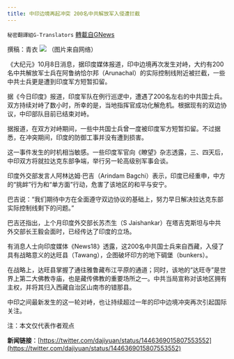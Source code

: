 ```yaml
---
title: 中印边境再起冲突 200名中共解放军入侵遭拦截
---
```

`秘密翻譯組G-Translators` [轉載自GNews](https://gnews.org/zh-hans/1580905/)

撰稿：青衣
![](https://assets.gnews.org/wp-content/uploads/2021/10/图片1-20.png)
（图片来自网络）

《大纪元》10月8日消息，据印度媒体报道，印中边境再次发生对峙，大约有200名中共解放军士兵在阿鲁纳恰尔邦（Arunachal）的实际控制线附近被拦截，一些中共士兵更是遭到印度军方短暂扣留。

据《今日印度》报道，印度军队在例行巡逻中，遭遇了200名左右的中共国士兵。双方持续对峙了数小时，所幸的是，当地指挥官成功化解危机。根据现有的双边协议，中印部队目前已结束对峙。

据报道，在双方对峙期间，一些中共国士兵曾一度被印度军方短暂扣留。不过据悉，在冲突期间，印度的防御工事并没有遭到损害。

这一事件发生的时机相当敏感。一些印度军官向《瞭望》杂志透露，三、四天后，中印双方将就拉达克东部争端，举行另一轮高级别军事会谈。

印度外交部发言人阿林达姆·巴吉（Arindam Bagchi）表示，印度已经重申，中方的“挑衅”行为和“单方面”行动，危害了该地区的和平与安宁。

巴吉说：“我们期待中方在全面遵守双边协议的基础上，努力早日解决拉达克东部实际控制线剩下的问题。”

巴吉还指出，上个月印度外交部长苏杰生（S Jaishankar）在塔吉克斯坦与中共外交部长王毅会面时，已经传达了印度的立场。

有消息人士向印度媒体《News18》透露，这200名中共国士兵来自西藏，入侵了具有战略意义的达旺县（Tawang），企图破坏印方的地下碉堡（bunkers）。

在战略上，达旺县掌握了通往雅鲁藏布江平原的通道；同时，该地的“达旺寺”是世界上第二大佛教寺庙，也是藏传佛教的重要场所之一。中共当局宣称对该地区拥有主权，并将其归入西藏自治区山南市的错那县。

中印之间最新发生的这一轮对峙，也让持续超过一年的印中边境冲突再次引起国际关注。

注：本文仅代表作者观点

**新闻链接**：[https://twitter.com/dajiyuan/status/1446369015807553552](https://twitter.com/dajiyuan/status/1446369015807553552)
